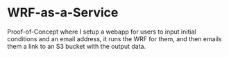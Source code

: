 # WRF-as-a-Service
Proof-of-Concept where I setup a webapp for users to input initial conditions and an email address, it runs the WRF for them, and then emails them a link to an S3 bucket with the output data.
